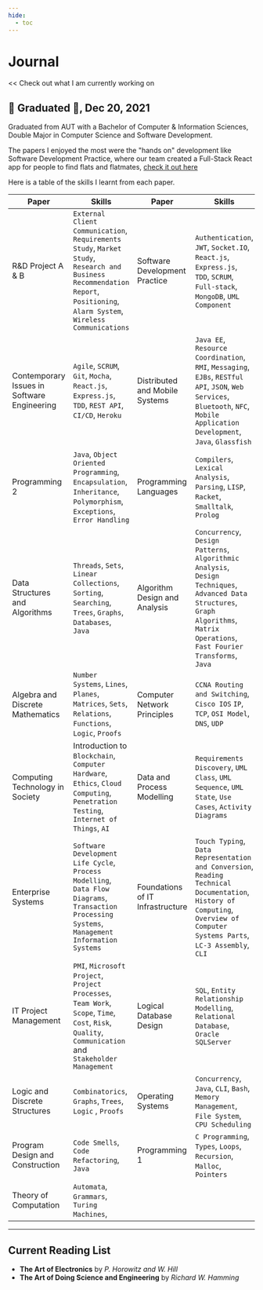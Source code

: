 ```yaml
---
hide:
  - toc
---
```

# Journal

<< Check out what I am currently working on

## 📌 Graduated 🎉, Dec 20, 2021

Graduated from AUT with a Bachelor of Computer & Information Sciences, Double Major in Computer Science and Software Development. 

The papers I enjoyed the most were the "hands on" development like Software Development Practice, where our team created a Full-Stack React app for people to find flats and flatmates, [check it out here](https://github.com/SDP-Flinder/flinder)

Here is a table of the skills I learnt from each paper.

| Paper | Skills | Paper | Skills |
| --- | --- | --- | --- | 
| R&D Project A & B | `External Client Communication`, `Requirements Study`, `Market Study`, `Research and Business Recommendation Report`, `Positioning`, `Alarm System`,  `Wireless Communications` | Software Development Practice | `Authentication`, `JWT`, `Socket.IO`, `React.js`, `Express.js`, `TDD`, `SCRUM`, `Full-stack`, `MongoDB`, `UML Component` |
| Contemporary Issues in Software Engineering  | `Agile`, `SCRUM`, `Git`, `Mocha`, `React.js`, `Express.js`, `TDD`, `REST API`, `CI/CD`, `Heroku` | Distributed and Mobile Systems | `Java EE`, `Resource Coordination`, `RMI`, `Messaging`, `EJBs`, `RESTful API`, `JSON`, `Web Services`, `Bluetooth`, `NFC`, `Mobile Application Development`, `Java`, `Glassfish` |
| Programming 2 | `Java`, `Object Oriented Programming`, `Encapsulation`, `Inheritance`, `Polymorphism`, `Exceptions`, `Error Handling`  | Programming Languages | `Compilers`, `Lexical Analysis`, `Parsing`, `LISP`, `Racket`, `Smalltalk`, `Prolog`  |
| Data Structures and Algorithms | `Threads`, `Sets`, `Linear Collections`, `Sorting`, `Searching`, `Trees`, `Graphs`, `Databases`, `Java` | Algorithm Design and Analysis | `Concurrency`, `Design Patterns`, `Algorithmic Analysis`, `Design Techniques`, `Advanced Data Structures`, `Graph Algorithms`, `Matrix Operations`, `Fast Fourier Transforms`, `Java` | Applied Human Computer Interaction | `Human Perception` | Applied Communication | `Public Speaking`, `Report Writing` | 
| Algebra and Discrete Mathematics | `Number Systems`, `Lines`, `Planes`, `Matrices`, `Sets`, `Relations`, `Functions`, `Logic`, `Proofs` | Computer Network Principles | `CCNA Routing and Switching`, `Cisco IOS` `IP`, `TCP`, `OSI Model`, `DNS`, `UDP` | 
| Computing Technology in Society | Introduction to `Blockchain`, `Computer Hardware`, `Ethics`, `Cloud Computing`, `Penetration Testing`, `Internet of Things`, `AI`  | Data and Process Modelling | `Requirements Discovery`, `UML Class`, `UML Sequence`, `UML State`, `Use Cases`, `Activity Diagrams`|
 Enterprise Systems | `Software Development Life Cycle`, `Process Modelling`, `Data Flow Diagrams`, `Transaction Processing Systems`, `Management Information Systems` | Foundations of IT Infrastructure |  `Touch Typing`, `Data Representation and Conversion`, `Reading Technical Documentation`, `History of Computing`, `Overview of Computer Systems Parts`, `LC-3 Assembly`, `CLI` |
| IT Project Management | `PMI`, `Microsoft Project`, `Project Processes`, `Team Work`, `Scope`, `Time`, `Cost`, `Risk`, `Quality`, `Communication` and `Stakeholder Management`  | Logical Database Design | `SQL`, `Entity Relationship Modelling`, `Relational Database`, `Oracle SQLServer` | 
| Logic and Discrete Structures | `Combinatorics`, `Graphs`, `Trees`, `Logic`  , `Proofs` | Operating Systems | `Concurrency`,  `Java`, `CLI`, `Bash`, `Memory Management`, `File System`, `CPU Scheduling`| 
| Program Design and Construction | `Code Smells`, `Code Refactoring`, `Java` | Programming 1 | `C Programming`, `Types`, `Loops`, `Recursion`, `Malloc`, `Pointers` |
| Theory of Computation | `Automata`, `Grammars`, `Turing Machines`, | 

---

## Current Reading List

- **The Art of Electronics** by *P. Horowitz and W. Hill*
- **The Art of Doing Science and Engineering** by *Richard W. Hamming*
